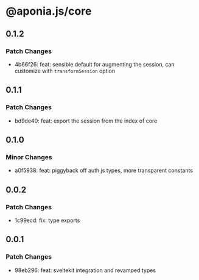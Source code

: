 # @aponia.js/core

## 0.1.2

### Patch Changes

- 4b66f26: feat: sensible default for augmenting the session, can customize with `transformSession` option

## 0.1.1

### Patch Changes

- bd9de40: feat: export the session from the index of core

## 0.1.0

### Minor Changes

- a0f5938: feat: piggyback off auth.js types, more transparent constants

## 0.0.2

### Patch Changes

- 1c99ecd: fix: type exports

## 0.0.1

### Patch Changes

- 98eb296: feat: sveltekit integration and revamped types
